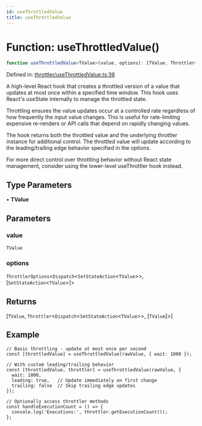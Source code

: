 ```yaml
---
id: useThrottledValue
title: useThrottledValue
---
```


<!-- DO NOT EDIT: this page is autogenerated from the type comments -->

# Function: useThrottledValue()

```ts
function useThrottledValue<TValue>(value, options): [TValue, Throttler<Dispatch<SetStateAction<TValue>>, [TValue]>]
```

Defined in: [throttler/useThrottledValue.ts:36](https://github.com/TanStack/pacer/blob/main/packages/react-pacer/src/throttler/useThrottledValue.ts#L36)

A high-level React hook that creates a throttled version of a value that updates at most once within a specified time window.
This hook uses React's useState internally to manage the throttled state.

Throttling ensures the value updates occur at a controlled rate regardless of how frequently the input value changes.
This is useful for rate-limiting expensive re-renders or API calls that depend on rapidly changing values.

The hook returns both the throttled value and the underlying throttler instance for additional control.
The throttled value will update according to the leading/trailing edge behavior specified in the options.

For more direct control over throttling behavior without React state management,
consider using the lower-level useThrottler hook instead.

## Type Parameters

• **TValue**

## Parameters

### value

`TValue`

### options

`ThrottlerOptions`\<`Dispatch`\<`SetStateAction`\<`TValue`\>\>, \[`SetStateAction`\<`TValue`\>\]\>

## Returns

\[`TValue`, `Throttler`\<`Dispatch`\<`SetStateAction`\<`TValue`\>\>, \[`TValue`\]\>\]

## Example

```tsx
// Basic throttling - update at most once per second
const [throttledValue] = useThrottledValue(rawValue, { wait: 1000 });

// With custom leading/trailing behavior
const [throttledValue, throttler] = useThrottledValue(rawValue, {
  wait: 1000,
  leading: true,   // Update immediately on first change
  trailing: false  // Skip trailing edge updates
});

// Optionally access throttler methods
const handleExecutionCount = () => {
  console.log('Executions:', throttler.getExecutionCount());
};
```
